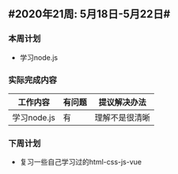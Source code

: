 ## #2020年21周: 5月18日-5月22日#

### 本周计划

* 学习node.js

### 实际完成内容

| 工作内容 | 有问题 | 提议解决办法 |
| ------ | ------ | ------ |
| 学习node.js | 有 | 理解不是很清晰 |

### 下周计划

* 复习一些自己学习过的html-css-js-vue